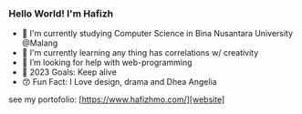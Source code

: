 ### Hello World! I'm Hafizh

- 🎒 I'm currently studying Computer Science in Bina Nusantara University @Malang
- 📘 I'm currently learning any thing has correlations w/ creativity
- 🤔 I’m looking for help with web-programming
- 🎯 2023 Goals: Keep alive
- 😙 Fun Fact: I Love design, drama and Dhea Angelia

see my portofolio: [https://www.hafizhmo.com/][website]

[website]: http://hafizhmo.github.io/
